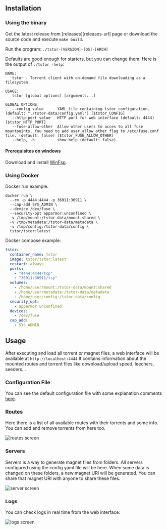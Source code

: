## Installation

### Using the binary

Get the latest release from [releases][releases-url] page or download the source code and execute `make build`.

Run the program: `./tstor-[VERSION]-[OS]-[ARCH]`

Defaults are good enough for starters, but you can change them. Here is the output of `./tstor -help`:

```text
NAME:
   tstor - Torrent client with on-demand file downloading as a filesystem.

USAGE:
   tstor [global options] [arguments...]

GLOBAL OPTIONS:
   --config value      YAML file containing tstor configuration. (default: "./tstor-data/config.yaml") [$tstor_CONFIG]
   --http-port value   HTTP port for web interface (default: 4444) [$tstor_HTTP_PORT]
   --fuse-allow-other  Allow other users to acces to all fuse mountpoints. You need to add user_allow_other flag to /etc/fuse.conf file. (default: false) [$tstor_FUSE_ALLOW_OTHER]
   --help, -h          show help (default: false)
```

#### Prerequisites on windows

Download and install [WinFsp](http://www.secfs.net/winfsp/).

### Using Docker

Docker run example:

```shell
docker run \
  --rm -p 4444:4444 -p 36911:36911 \
  --cap-add SYS_ADMIN \
  --device /dev/fuse \
  --security-opt apparmor:unconfined \
  -v /tmp/mount:/tstor-data/mount:shared \
  -v /tmp/metadata:/tstor-data/metadata \
  -v /tmp/config:/tstor-data/config \
  tstor/tstor:latest
```

Docker compose example:

```yaml
tstor:
  container_name: tstor
  image: tstor/tstor:latest
  restart: always
  ports:
    - "4444:4444/tcp"
    - "36911:36911/tcp"
  volumes:
    - /home/user/mount:/tstor-data/mount:shared
    - /home/user/metadata:/tstor-data/metadata
    - /home/user/config:/tstor-data/config
  security_opt:
    - apparmor:unconfined
  devices:
    - /dev/fuse
  cap_add:
    - SYS_ADMIN
```

## Usage

After executing and load all torrent or magnet files, a web interface will be available at `http://localhost:4444`
It contains information about the mounted routes and torrent files like download/upload speed, leechers, seeders...

### Configuration File

You can see the default configuration file with some explanation comments [here](https://git.kmsign.ru/royalcat/tstor/blob/master/templates/config_template.yaml).

### Routes

Here there is a list of all available routes with their torrents and some info. You can add and remove torrents from here too.

![routes screen](images/tstor-routes-border-large.png)

### Servers

Servers is a way to generate magnet files from folders.
All servers configured using the config yaml file will be here.
When some data is changed on these folders, a new magnet URI will be generated.
You can share that magnet URI with anyone to share these files.

![server screen](images/tstor-server-border.png)

### Logs

You can check logs in real time from the web interface:

![logs screen](images/tstor-logs-border.png)
